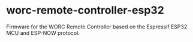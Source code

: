 # worc-remote-controller-esp32
Firmware for the WORC Remote Controller based on the Espressif ESP32 MCU and ESP-NOW protocol.
